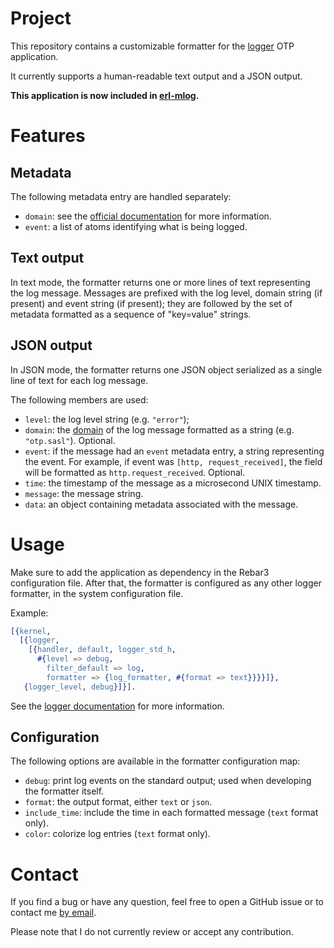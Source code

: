 # Project
This repository contains a customizable formatter for the
[logger](https://erlang.org/doc/man/logger.html) OTP application.

It currently supports a human-readable text output and a JSON output.

**This application is now included in [erl-mlog](https://github.com/exograd/erl-mlog).**

# Features
## Metadata
The following metadata entry are handled separately:
- `domain`: see the [official
  documentation](https://erlang.org/doc/man/logger_filters.html#domain-2) for
  more information.
- `event`: a list of atoms identifying what is being logged.

## Text output
In text mode, the formatter returns one or more lines of text representing the
log message. Messages are prefixed with the log level, domain string (if
present) and event string (if present); they are followed by the set of
metadata formatted as a sequence of "key=value" strings.

## JSON output
In JSON mode, the formatter returns one JSON object serialized as a single line
of text for each log message.

The following members are used:
- `level`: the log level string (e.g. `"error"`);
- `domain`: the
  [domain](https://erlang.org/doc/man/logger_filters.html#domain-2) of the log
  message formatted as a string (e.g. `"otp.sasl"`). Optional.
- `event`: if the message had an `event` metadata entry, a string representing
  the event. For example, if event was `[http, request_received]`, the field
  will be formatted as `http.request_received`. Optional.
- `time`: the timestamp of the message as a microsecond UNIX timestamp.
- `message`: the message string.
- `data`: an object containing metadata associated with the message.

# Usage
Make sure to add the application as dependency in the Rebar3 configuration
file. After that, the formatter is configured as any other logger formatter,
in the system configuration file.

Example:
```erlang
[{kernel,
  [{logger,
    [{handler, default, logger_std_h,
      #{level => debug,
        filter_default => log,
        formatter => {log_formatter, #{format => text}}}}]},
   {logger_level, debug}]}].
```

See the [logger
documentation](https://erlang.org/doc/apps/kernel/logger_chapter.html) for
more information.

## Configuration
The following options are available in the formatter configuration map:
- `debug`: print log events on the standard output; used when developing the
  formatter itself.
- `format`: the output format, either `text` or `json`.
- `include_time`: include the time in each formatted message (`text` format
  only).
- `color`: colorize log entries (`text` format only).

# Contact
If you find a bug or have any question, feel free to open a GitHub issue or to
contact me [by email](mailto:khaelin@gmail.com).

Please note that I do not currently review or accept any contribution.

